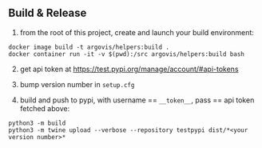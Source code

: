 ## Build & Release

1. from the root of this project, create and launch your build environment:

```
docker image build -t argovis/helpers:build .
docker container run -it -v $(pwd):/src argovis/helpers:build bash
```

2. get api token at https://test.pypi.org/manage/account/#api-tokens

3. bump version number in `setup.cfg`

4. build and push to pypi, with username == `__token__`, pass == api token fetched above:

```
python3 -m build
python3 -m twine upload --verbose --repository testpypi dist/*<your version number>*
```

  